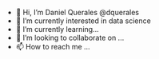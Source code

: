 - 👋 Hi, I’m Daniel Querales @dquerales
- 👀 I’m currently interested in data science
- 🌱 I’m currently learning...
- 💞️ I’m looking to collaborate on ...
- 📫 How to reach me ...

<!---
dquerales/dquerales is a ✨ special ✨ repository because its `README.md` (this file) appears on your GitHub profile.
You can click the Preview link to take a look at your changes.
--->
